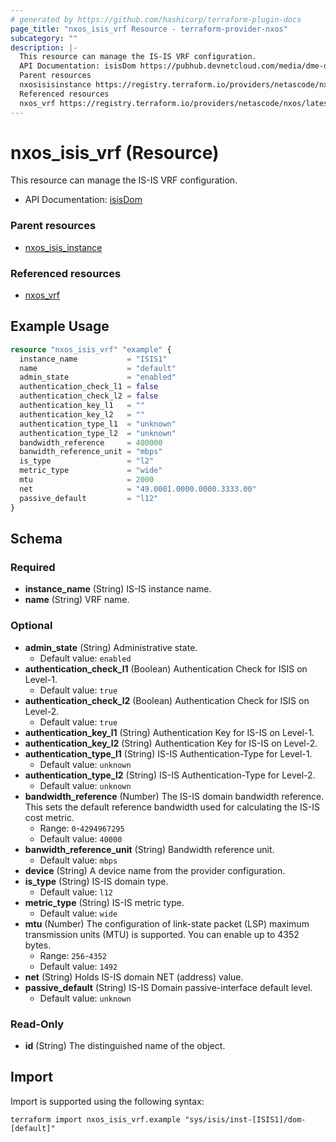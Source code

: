 ```yaml
---
# generated by https://github.com/hashicorp/terraform-plugin-docs
page_title: "nxos_isis_vrf Resource - terraform-provider-nxos"
subcategory: ""
description: |-
  This resource can manage the IS-IS VRF configuration.
  API Documentation: isisDom https://pubhub.devnetcloud.com/media/dme-docs-10-2-2/docs/Routing%20and%20Forwarding/isis:Dom/
  Parent resources
  nxosisisinstance https://registry.terraform.io/providers/netascode/nxos/latest/docs/resources/isis_instance
  Referenced resources
  nxos_vrf https://registry.terraform.io/providers/netascode/nxos/latest/docs/resources/vrf
---
```


# nxos_isis_vrf (Resource)

This resource can manage the IS-IS VRF configuration.

- API Documentation: [isisDom](https://pubhub.devnetcloud.com/media/dme-docs-10-2-2/docs/Routing%20and%20Forwarding/isis:Dom/)

### Parent resources

- [nxos_isis_instance](https://registry.terraform.io/providers/netascode/nxos/latest/docs/resources/isis_instance)

### Referenced resources

- [nxos_vrf](https://registry.terraform.io/providers/netascode/nxos/latest/docs/resources/vrf)

## Example Usage

```terraform
resource "nxos_isis_vrf" "example" {
  instance_name           = "ISIS1"
  name                    = "default"
  admin_state             = "enabled"
  authentication_check_l1 = false
  authentication_check_l2 = false
  authentication_key_l1   = ""
  authentication_key_l2   = ""
  authentication_type_l1  = "unknown"
  authentication_type_l2  = "unknown"
  bandwidth_reference     = 400000
  banwidth_reference_unit = "mbps"
  is_type                 = "l2"
  metric_type             = "wide"
  mtu                     = 2000
  net                     = "49.0001.0000.0000.3333.00"
  passive_default         = "l12"
}
```

<!-- schema generated by tfplugindocs -->
## Schema

### Required

- **instance_name** (String) IS-IS instance name.
- **name** (String) VRF name.

### Optional

- **admin_state** (String) Administrative state.
  - Default value: `enabled`
- **authentication_check_l1** (Boolean) Authentication Check for ISIS on Level-1.
  - Default value: `true`
- **authentication_check_l2** (Boolean) Authentication Check for ISIS on Level-2.
  - Default value: `true`
- **authentication_key_l1** (String) Authentication Key for IS-IS on Level-1.
- **authentication_key_l2** (String) Authentication Key for IS-IS on Level-2.
- **authentication_type_l1** (String) IS-IS Authentication-Type for Level-1.
  - Default value: `unknown`
- **authentication_type_l2** (String) IS-IS Authentication-Type for Level-2.
  - Default value: `unknown`
- **bandwidth_reference** (Number) The IS-IS domain bandwidth reference. This sets the default reference bandwidth used for calculating the IS-IS cost metric.
  - Range: `0`-`4294967295`
  - Default value: `40000`
- **banwidth_reference_unit** (String) Bandwidth reference unit.
  - Default value: `mbps`
- **device** (String) A device name from the provider configuration.
- **is_type** (String) IS-IS domain type.
  - Default value: `l12`
- **metric_type** (String) IS-IS metric type.
  - Default value: `wide`
- **mtu** (Number) The configuration of link-state packet (LSP) maximum transmission units (MTU) is supported. You can enable up to 4352 bytes.
  - Range: `256`-`4352`
  - Default value: `1492`
- **net** (String) Holds IS-IS domain NET (address) value.
- **passive_default** (String) IS-IS Domain passive-interface default level.
  - Default value: `unknown`

### Read-Only

- **id** (String) The distinguished name of the object.

## Import

Import is supported using the following syntax:

```shell
terraform import nxos_isis_vrf.example "sys/isis/inst-[ISIS1]/dom-[default]"
```
